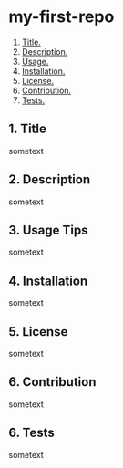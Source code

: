 # my-first-repo


1. [ Title. ](#title)
2. [ Description. ](#desc)
3. [ Usage. ](#usage)
4. [ Installation. ](#install)
5. [ License. ](#license)
6. [ Contribution. ](#contrib)
7. [ Tests. ](#tests)

<a name="title"></a>
## 1. Title

sometext

<a name="desc"></a>
## 2. Description

sometext

<a name="usage"></a>
## 3. Usage Tips

sometext

<a name="install"></a>
## 4. Installation

sometext

<a name="license"></a>
## 5. License

sometext

<a name="contrib"></a>
## 6. Contribution

sometext

<a name="tests"></a>
## 6. Tests

sometext

